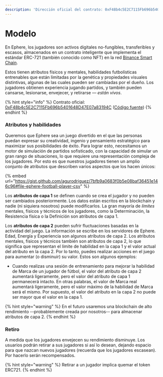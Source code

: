 ```yaml
---
description: 'Dirección oficial del contrato: 0xF48b4c5E2C7115Fb696b5401648D47E07a83194C'
---
```


# Modelo

En Ephere, los jugadores son activos digitales no-fungibles, transferibles y escasos, almacenados en un contrato inteligente que implementa el estándar ERC-721 (también conocido como NFT) en la red [Binance Smart Chain](https://coinmarketcap.com/alexandria/article/what-is-binance-smart-chain).

Estos tienen atributos físicos y mentales, habilidades futbolísticas entrenables que están limitadas por la genética y propiedades visuales distintivas, algunas de las cuales pueden ser cambiadas por el dueño. Los jugadores obtienen experiencia jugando partidos, y también pueden cansarse, lesionarse, envejecer, y retirarse — _están vivos_.

{% hint style="info" %}
Contrato oficial: [0xF48b4c5E2C7115Fb696b5401648D47E07a83194C](https://bscscan.com/token/0xF48b4c5E2C7115Fb696b5401648D47E07a83194C) ([Código fuente](https://github.com/ephere-football/contracts/blob/master/contracts/EphereFootballerERC721.sol))
{% endhint %}

### Atributos y habilidades

Queremos que Ephere sea un juego divertido en el que las personas puedan expresar su creatividad, ingenio y pensamiento estratégico para maximizar sus posibilidades de éxito. Para lograr esto, necesitamos un motor de simulación de partidos sofisticado, con la capacidad de simular un gran rango de situaciones, lo que requiere una representación compleja de los jugadores. Por esto es que nuestros jugadores tienen un amplio conjunto de atributos que describen varios aspectos que los hacen únicos:

{% embed url="https://gist.github.com/agurodriguez/7bfb9a0683f0b5e08baf36451e146c96#file-ephere-football-player-csv" %}

Los **atributos de capa 1** se definen cuando se crea el jugador y no pueden ser cambiados posteriormente. Los datos están escritos en la blockchain y nadie (ni siquiera nosotros) puede modificarlos. La gran mayoría de _límites_ mentales, físicos y técnicos de los jugadores, como la Determinación, la Resistencia física o la Definición son atributos de capa 1.

Los **atributos de capa 2** pueden sufrir fluctuaciones basadas en la actividad del juego. La información se escribe en los servidores de Ephere. Edad, Energía y Experiencia son algunos atributos de capa 2. Los atributos mentales, físicos y técnicos también son atributos de capa 2, lo que significa que representan el límite de habilidad en la capa 1 y el valor actual del atributo en la capa 2. Por lo tanto, puedes realizar acciones en el juego para aumentar (o disminuir) su valor. Estos son algunos ejemplos:

* Cuando realizas una sesión de entrenamiento para mejorar la habilidad de Marca de un jugador de fútbol, el valor del atributo de capa 2 aumentará ligeramente, pero el valor del atributo de capa 1 permanecerá intacto. En otras palabras, el valor de Marca real aumentará ligeramente, pero el valor máximo de la habilidad de Marca será el mismo. Por supuesto, el valor del atributo en la capa 2 no puede ser mayor que el valor en la capa 1.

{% hint style="warning" %}
En el futuro usaremos una blockchain de alto rendimiento --probablemente creada por nosotros-- para almacenar atributos de capa 2.
{% endhint %}

### Retiro

A medida que los jugadores envejecen su rendimiento disminuye. Los usuarios podrán retirar a sus jugadores si así lo desean, dejando espacio para que nazcan nuevos jugadores (recuerda que los jugadores escasean). Por hacerlo serán recompensados.

{% hint style="warning" %}
Retirar a un jugador implica quemar el token ERC721.
{% endhint %}
